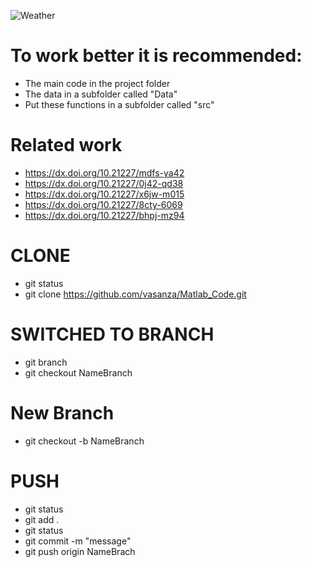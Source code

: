 ![Weather](https://user-images.githubusercontent.com/12642226/126882902-fed11a73-99d1-41a8-8533-7b5cd16f4c8d.png)

# To work better it is recommended:
- The main code in the project folder
- The data in a subfolder called "Data"
- Put these functions in a subfolder called "src"

# Related work
- https://dx.doi.org/10.21227/mdfs-ya42
- https://dx.doi.org/10.21227/0j42-qd38
- https://dx.doi.org/10.21227/x6jw-m015
- https://dx.doi.org/10.21227/8cty-6069
- https://dx.doi.org/10.21227/bhpj-mz94
# CLONE
- git status
- git clone https://github.com/vasanza/Matlab_Code.git
# SWITCHED TO BRANCH
- git branch
- git checkout NameBranch
# New Branch
- git checkout -b NameBranch
# PUSH
- git status
- git add .
- git status
- git commit -m "message"
- git push origin NameBrach
